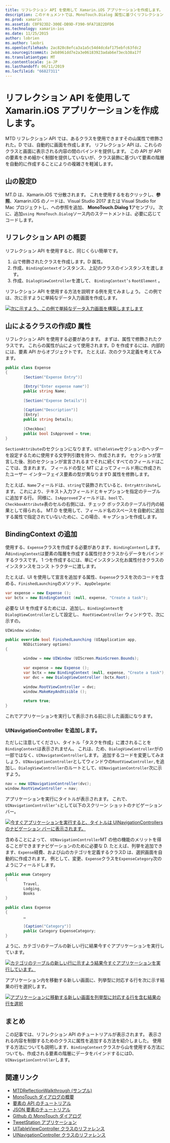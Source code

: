 ```yaml
---
title: リフレクション API を使用して Xamarin.iOS アプリケーションを作成します。
description: このドキュメントでは、MonoTouch.Dialog 属性に基づくリフレクション API、属性で修飾されたクラスに基づく UI を作成します。 これについて説明します。
ms.prod: xamarin
ms.assetid: C0F923D2-300E-DB9D-F390-9FA71B22DFD6
ms.technology: xamarin-ios
ms.date: 11/25/2015
author: lobrien
ms.author: laobri
ms.openlocfilehash: 2ac828c8efca3a1a5c54d4dcdaf175ebfc63fdc2
ms.sourcegitcommit: 2eb8961dd7e2a3e06183923adab6e73ecb38a17f
ms.translationtype: MT
ms.contentlocale: ja-JP
ms.lasthandoff: 06/11/2019
ms.locfileid: "66827311"
---
```

# <a name="creating-a-xamarinios-application-using-the-reflection-api"></a>リフレクション API を使用して Xamarin.iOS アプリケーションを作成します。

MTD リフレクション API では、あるクラスを使用できますその山属性で修飾された。D では、自動的に画面を作成します。 リフレクション API は、これらのクラスと画面に表示される内容の間のバインドを提供します。 この API が API の要素をきめ細かく制御を提供していないが、クラス装飾に基づいて要素の階層を自動的に作成することによりの複雑さを軽減します。

## <a name="setting-up-mtd"></a>山の設定D

MT.D は、Xamarin.iOS で分散されます。 これを使用するを右クリックし、**参照**、Xamarin.iOS のノードは、Visual Studio 2017 または Visual Studio for Mac プロジェクトし、への参照を追加、 **MonoTouch.Dialog 1**アセンブリ。 次に、追加`using MonoTouch.Dialog`ソース内のステートメントは、必要に応じてコードします。

## <a name="getting-started-with-the-reflection-api"></a>リフレクション API の概要

リフレクション API を使用すると、同じくらい簡単です。

1.  山で修飾されたクラスを作成します。D 属性。
1.  作成、`BindingContext`インスタンス、上記のクラスのインスタンスを渡します。 
1.  作成、`DialogViewController`を渡して、 `BindingContext’s` `RootElement` 。 


リフレクション API を使用する方法を説明する例を見てみましょう。 この例では、次に示すように単純なデータ入力画面を作成します。

 [![](reflection-api-walkthrough-images/01-expense-entry.png "次に示すよう、この例で単純なデータ入力画面を構築しますします")](reflection-api-walkthrough-images/01-expense-entry.png#lightbox)

## <a name="creating-a-class-with-mtd-attributes"></a>山によるクラスの作成D 属性

リフレクション API を使用する必要があります。 まずは、属性で修飾されたクラスです。 これらの属性が山によって使用されます。D を作成するには、内部的には、要素 API からオブジェクトです。 たとえば、次のクラス定義を考えてみます。

```csharp
public class Expense
{
        [Section("Expense Entry")]

        [Entry("Enter expense name")]
        public string Name;
        
        [Section("Expense Details")]
  
        [Caption("Description")]
        [Entry]
        public string Details;
        
        [Checkbox]
        public bool IsApproved = true;
}
```

`SectionAttribute`のセクションになります、`UITableView`セクションのヘッダーを設定するために使用する文字列引数を持つ、作成されます。 セクションが宣言した後、別のセクションが宣言されるまでそれに続くすべてのフィールドはここでは、含まれます。
フィールドの型と MT によってフィールド用に作成されたユーザー インターフェイス要素の型が異なりますD 属性を修飾します。

たとえば、`Name`フィールドは、`string`で装飾されていると、`EntryAttribute`します。 これにより、テキスト入力フィールドとキャプションを指定のテーブルに追加する行。 同様に、`IsApproved`フィールドは、`bool`で、`CheckboxAttribute`表のセルの右側には、チェック ボックスのテーブル行内の結果として得られる。 MT.D を使用して、フィールド名のスペースを自動的に追加する属性で指定されていないために、この場合、キャプションを作成します。

## <a name="adding-the-bindingcontext"></a>BindingContext の追加

使用する、`Expense`クラスを作成する必要があります、`BindingContext`します。 A`BindingContext`は要素の階層を作成する属性付きクラスからデータをバインドするクラスです。 1 つを作成するには、単にインスタンス化お属性付きクラスのインスタンスをコンス トラクターに渡します。

たとえば、UI を使用して宣言を追加する属性、`Expense`クラスを次のコードを含める、`FinishedLaunching`のメソッド、 `AppDelegate`:

```csharp
var expense = new Expense ();
var bctx = new BindingContext (null, expense, "Create a task");
```

必要な UI を作成するためには、追加し、`BindingContext`を`DialogViewController`として設定し、 `RootViewController`  ウィンドウで、次に示すの。

```csharp
UIWindow window;

public override bool FinishedLaunching (UIApplication app, 
        NSDictionary options)
{
   
        window = new UIWindow (UIScreen.MainScreen.Bounds);
            
        var expense = new Expense ();
        var bctx = new BindingContext (null, expense, "Create a task");
        var dvc = new DialogViewController (bctx.Root);
            
        window.RootViewController = dvc;
        window.MakeKeyAndVisible ();
            
        return true;
}
```

これでアプリケーションを実行して表示される前に示した画面になります。

### <a name="adding-a-uinavigationcontroller"></a>UINavigationController を追加します。

ただしに注意してください、タイトル「タスクを作成」に渡されることを`BindingContext`は表示されません。 これは、ため、`DialogViewController`がの一部ではなく、`UINavigatonController`します。 追加するコードを変更してみましょう、`UINavigationController`としてウィンドウの`RootViewController,`を追加し、`DialogViewController`のルートとして、`UINavigationController`次に示すよう。

```csharp
nav = new UINavigationController(dvc);
window.RootViewController = nav;
```

アプリケーションを実行にタイトルが表示されます。 これで、`UINavigationController’s`として以下のスクリーン ショットのナビゲーション バー。

 [![](reflection-api-walkthrough-images/02-create-task.png "今すぐアプリケーションを実行すると、タイトルは UINavigationControllers のナビゲーション バーに表示されます。")](reflection-api-walkthrough-images/02-create-task.png#lightbox)

含めることによって、 `UINavigationController`MT の他の機能のメリットを得ることができますナビゲーションのために必要な D. たとえば、列挙を追加できます、`Expense`経費、および山のカテゴリを定義するクラスD は、選択画面を自動的に作成されます。 例として、変更、`Expense`クラスを`ExpenseCategory`次のようにフィールドします。

```csharp
public enum Category
{
        Travel,
        Lodging,
        Books
}
        
public class Expense
{
        …

        [Caption("Category")]
        public Category ExpenseCategory;
}
```

ように、カテゴリのテーブルの新しい行に結果今すぐアプリケーションを実行しています。

 [![](reflection-api-walkthrough-images/03-set-details.png "カテゴリのテーブルの新しい行に示すよう結果今すぐアプリケーションを実行しています。")](reflection-api-walkthrough-images/03-set-details.png#lightbox)

アプリケーション内を移動する新しい画面に、列挙型に対応する行を次に示す結果の行を選択します。

 [![](reflection-api-walkthrough-images/04-set-category.png "アプリケーションに移動する新しい画面を列挙型に対応する行を含む結果の行を選択")](reflection-api-walkthrough-images/04-set-category.png#lightbox)

 <a name="Summary" />


## <a name="summary"></a>まとめ

この記事では、リフレクション API のチュートリアルが表示されます。 表示される内容を制御するためのクラスに属性を追加する方法を紹介しました。 使用する方法についても説明します、`BindingContext`クラスから山を使用する方法についても、作成される要素の階層にデータをバインドするにはD、`UINavigationController`します。


## <a name="related-links"></a>関連リンク

- [MTDReflectionWalkthrough (サンプル)](https://developer.xamarin.com/samples/monotouch/MTDReflectionWalkthrough/)
- [MonoTouch ダイアログの概要](~/ios/user-interface/monotouch.dialog/index.md)
- [要素の API のチュートリアル](~/ios/user-interface/monotouch.dialog/elements-api-walkthrough.md)
- [JSON 要素のチュートリアル](~/ios/user-interface/monotouch.dialog/monotouch.dialog-json-markup.md)
- [Github の MonoTouch ダイアログ](https://github.com/migueldeicaza/MonoTouch.Dialog)
- [TweetStation アプリケーション](https://github.com/migueldeicaza/TweetStation)
- [UITableViewController クラスのリファレンス](https://developer.apple.com/library/ios/#DOCUMENTATION/UIKit/Reference/UITableViewController_Class/Reference/Reference.html)
- [UINavigationController クラスのリファレンス](https://developer.apple.com/library/ios/#documentation/UIKit/Reference/UINavigationController_Class/Reference/Reference.html)
